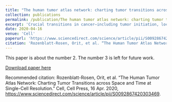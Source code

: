 ```yaml
---
title: "The human tumor atlas network: charting tumor transitions across space and time at single-cell resolution"
collection: publications
permalink: /publication/The human tumor atlas network: charting tumor transitions across space and time at single-cell resolution
excerpt: 'Crucial transitions in cancer—including tumor initiation, local expansion, metastasis, and therapeutic resistance—involve complex interactions between cells within the dynamic tumor ecosystem. Transformative single-cell genomics technologies and spatial multiplex in situ methods now provide an opportunity to interrogate this complexity at unprecedented resolution. The Human Tumor Atlas Network (HTAN), part of the National Cancer Institute (NCI) Cancer Moonshot Initiative, will establish a clinical, experimental, computational, and organizational framework to generate informative and accessible three-dimensional atlases of cancer transitions for a diverse set of tumor types. This effort complements both ongoing efforts to map healthy organs and previous large-scale cancer genomics approaches focused on bulk sequencing at a single point in time. Generating single-cell, multiparametric, longitudinal atlases and integrating them with clinical outcomes should help identify novel predictive biomarkers and features as well as therapeutically relevant cell types, cell states, and cellular interactions across transitions. The resulting tumor atlases should have a profound impact on our understanding of cancer biology and have the potential to improve cancer detection, prevention, and therapeutic discovery for better precision-medicine treatments of cancer patients and those at risk for cancer.'
date: 2020-04-16
venue: 'Cell'
paperurl: 'https://www.sciencedirect.com/science/article/pii/S0092867420303469'
citation: 'Rozenblatt-Rosen, Orit, et al. “The Human Tumor Atlas Network: Charting Tumor Transitions across Space and Time at Single-Cell Resolution.” Cell, Cell Press, 16 Apr. 2020, https://www.sciencedirect.com/science/article/pii/S0092867420303469.'
---
```

This paper is about the number 2. The number 3 is left for future work.

[Download paper here](https://www.sciencedirect.com/science/article/pii/S0092867420303469)

Recommended citation: Rozenblatt-Rosen, Orit, et al. “The Human Tumor Atlas Network: Charting Tumor Transitions across Space and Time at Single-Cell Resolution.” Cell, Cell Press, 16 Apr. 2020, https://www.sciencedirect.com/science/article/pii/S0092867420303469. 
